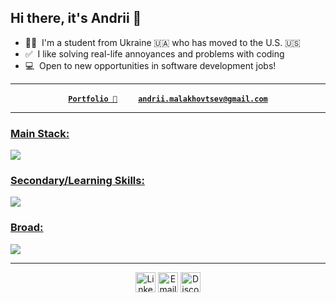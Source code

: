 <h2>Hi there, it's Andrii 👋</h2>

- 👨‍🎓 &nbsp;I'm a student from Ukraine 🇺🇦 who has moved to the U.S. 🇺🇸 <br>
- ✅ &nbsp;I like solving real-life annoyances and problems with coding <br>
- 💻 &nbsp;Open to new opportunities in software development jobs! <br>
<hr>
<p align="center">
  <strong>
    <a href="https://andrii-malakhovtsev.com/">
      <code>Portfolio 💼</code></a>
    &nbsp;&nbsp;&nbsp;&nbsp;&nbsp;&nbsp;&nbsp;&nbsp;
    <a href="mailto:andrii.malakhovtsev@gmail.com">
      <code>andrii.malakhovtsev@gmail.com</code>
    </a>
  </strong>
</p>

<hr>

<p align="left">
  <a href="https://skillicons.dev">
    <h3>Main Stack:</h3>
    <img src="https://skillicons.dev/icons?i=dotnet,cs,react,vite,npm,aws,html,css"/>
    <h3>Secondary/Learning Skills:</h3>
    <img src="https://skillicons.dev/icons?i=c,cpp,python,java,ts,nodejs,express,nginx,"/>
    <h3>Broad:</h3>
    <img src="https://skillicons.dev/icons?i=git,linux,windows,apple,vscode,visualstudio,rider,idea,notion"/>
  </a>

<hr>

<p align="center">
  <a href="https://www.linkedin.com/in/andrii-malakhovtsev/" target="_blank" rel="noopener noreferrer"><img src="https://skillicons.dev/icons?i=linkedin" alt="LinkedIn" width="32" style="border:none; box-shadow:none;" /></a>
  <a href="mailto:andrii.malakhovtsev@gmail.com" target="_blank" rel="noopener noreferrer" ><img src="https://skillicons.dev/icons?i=gmail" alt="Email" width="32" style="border:none; box-shadow:none;" /></a>
  <a href="https://discordapp.com/users/andrii.mal" target="_blank" rel="noopener noreferrer"><img src="https://skillicons.dev/icons?i=discord" alt="Discord" width="32" style="border:none; box-shadow:none;" />  </a>
</p>

</p>
</p>



